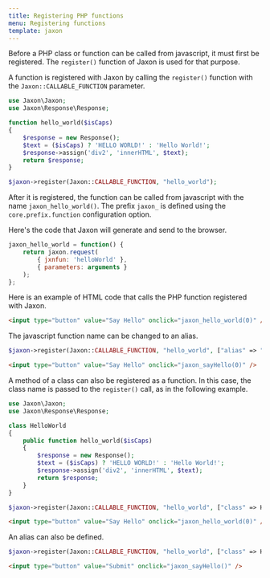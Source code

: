 ```yaml
---
title: Registering PHP functions
menu: Registering functions
template: jaxon
---
```


Before a PHP class or function can be called from javascript, it must first be registered.
The `register()` function of Jaxon is used for that purpose.

A function is registered with Jaxon by calling the `register()` function with the `Jaxon::CALLABLE_FUNCTION` parameter.

```php
use Jaxon\Jaxon;
use Jaxon\Response\Response;

function hello_world($isCaps)
{
    $response = new Response();
    $text = ($isCaps) ? 'HELLO WORLD!' : 'Hello World!';
    $response->assign('div2', 'innerHTML', $text);
    return $response;
}

$jaxon->register(Jaxon::CALLABLE_FUNCTION, "hello_world");
```

After it is registered, the function can be called from javascript with the name `jaxon_hello_world()`.
The prefix `jaxon_` is defined using the `core.prefix.function` configuration option.

Here's the code that Jaxon will generate and send to the browser.

```js
jaxon_hello_world = function() {
    return jaxon.request(
        { jxnfun: 'helloWorld' },
        { parameters: arguments }
    );
};
```

Here is an example of HTML code that calls the PHP function registered with Jaxon.

```html
<input type="button" value="Say Hello" onclick="jaxon_hello_world(0)" />
```

The javascript function name can be changed to an alias.

```php
$jaxon->register(Jaxon::CALLABLE_FUNCTION, "hello_world", ["alias" => "sayHello"]);
```

```html
<input type="button" value="Say Hello" onclick="jaxon_sayHello(0)" />
```

A method of a class can also be registered as a function.
In this case, the class name is passed to the `register()` call, as in the following example.

```php
use Jaxon\Jaxon;
use Jaxon\Response\Response;

class HelloWorld
{
    public function hello_world($isCaps)
    {
        $response = new Response();
        $text = ($isCaps) ? 'HELLO WORLD!' : 'Hello World!';
        $response->assign('div2', 'innerHTML', $text);
        return $response;
    }
}

$jaxon->register(Jaxon::CALLABLE_FUNCTION, "hello_world", ["class" => HelloWorld::class]);
```

```html
<input type="button" value="Say Hello" onclick="jaxon_hello_world(0)" />
```

An alias can also be defined.

```php
$jaxon->register(Jaxon::CALLABLE_FUNCTION, "hello_world", ["class" => HelloWorld::class, "alias" => "sayHello"]);
```

```html
<input type="button" value="Submit" onclick="jaxon_sayHello()" />
```
